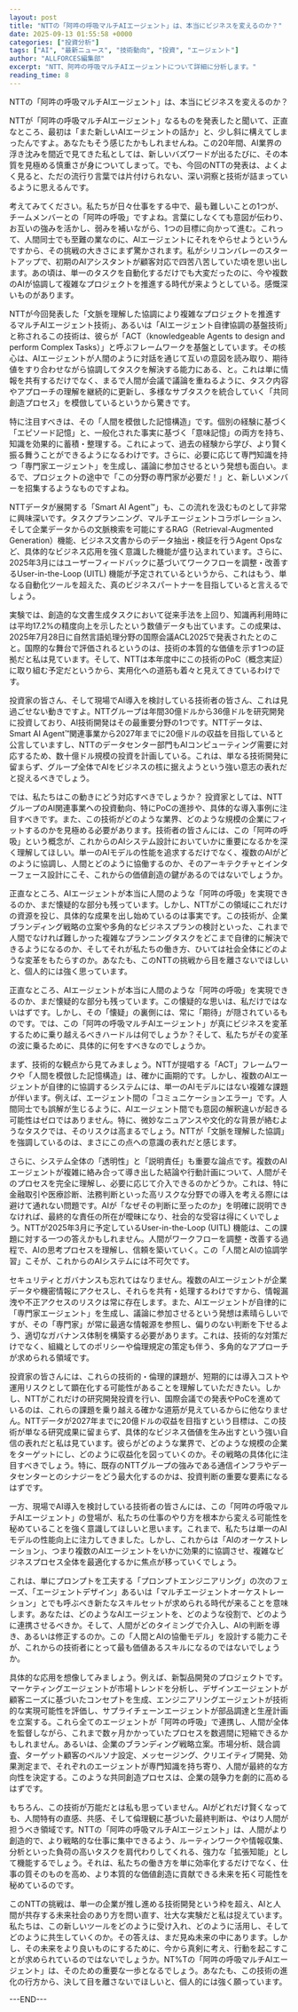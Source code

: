 ```yaml
---
layout: post
title: "NTTの「阿吽の呼吸マルチAIエージェント」は、本当にビジネスを変えるのか？"
date: 2025-09-13 01:55:58 +0000
categories: ["投資分析"]
tags: ["AI", "最新ニュース", "技術動向", "投資", "エージェント"]
author: "ALLFORCES編集部"
excerpt: "NTT、阿吽の呼吸マルチAIエージェントについて詳細に分析します。"
reading_time: 8
---
```


NTTの「阿吽の呼吸マルチAIエージェント」は、本当にビジネスを変えるのか？

NTTが「阿吽の呼吸マルチAIエージェント」なるものを発表したと聞いて、正直なところ、最初は「また新しいAIエージェントの話か」と、少し斜に構えてしまったんですよ。あなたもそう感じたかもしれませんね。この20年間、AI業界の浮き沈みを間近で見てきた私としては、新しいバズワードが出るたびに、その本質を見極める慎重さが身についてしまって。でも、今回のNTTの発表は、よくよく見ると、ただの流行り言葉では片付けられない、深い洞察と技術が詰まっているように思えるんです。

考えてみてください。私たちが日々仕事をする中で、最も難しいことの1つが、チームメンバーとの「阿吽の呼吸」ですよね。言葉にしなくても意図が伝わり、お互いの強みを活かし、弱みを補いながら、1つの目標に向かって進む。これって、人間同士でも至難の業なのに、AIエージェントにそれをやらせようというんですから、その挑戦の大きさにまず驚かされます。私がシリコンバレーのスタートアップで、初期のAIアシスタントが顧客対応で四苦八苦していた頃を思い出します。あの頃は、単一のタスクを自動化するだけでも大変だったのに、今や複数のAIが協調して複雑なプロジェクトを推進する時代が来ようとしている。感慨深いものがあります。

NTTが今回発表した「文脈を理解した協調により複雑なプロジェクトを推進するマルチAIエージェント技術」、あるいは「AIエージェント自律協調の基盤技術」と称されるこの技術は、彼らが「ACT（knowledgeable Agents to design and perform Complex Tasks）」と呼ぶフレームワークを基盤としています。その核心は、AIエージェントが人間のように対話を通じて互いの意図を読み取り、期待値をすり合わせながら協調してタスクを解決する能力にある、と。これは単に情報を共有するだけでなく、まるで人間が会議で議論を重ねるように、タスク内容やアプローチの理解を継続的に更新し、多様なサブタスクを統合していく「共同創造プロセス」を模倣しているというから驚きです。

特に注目すべきは、その「人間を模倣した記憶構造」です。個別の経験に基づく「エピソード記憶」と、一般化された事実に基づく「意味記憶」の両方を持ち、知識を効果的に蓄積・整理する。これによって、過去の経験から学び、より賢く振る舞うことができるようになるわけです。さらに、必要に応じて専門知識を持つ「専門家エージェント」を生成し、議論に参加させるという発想も面白い。まるで、プロジェクトの途中で「この分野の専門家が必要だ！」と、新しいメンバーを招集するようなものですよね。

NTTデータが展開する「Smart AI Agent™」も、この流れを汲むものとして非常に興味深いです。タスクプランニング、マルチエージェントコラボレーション、そして企業データからの文脈検索を可能にするRAG（Retrieval-Augmented Generation）機能、ビジネス文書からのデータ抽出・検証を行うAgent Opsなど、具体的なビジネス応用を強く意識した機能が盛り込まれています。さらに、2025年3月にはユーザーフィードバックに基づいてワークフローを調整・改善するUser-in-the-Loop (UITL) 機能が予定されているというから、これはもう、単なる自動化ツールを超えた、真のビジネスパートナーを目指していると言えるでしょう。

実験では、創造的な文書生成タスクにおいて従来手法を上回り、知識再利用時には平均17.2%の精度向上を示したという数値データも出ています。この成果は、2025年7月28日に自然言語処理分野の国際会議ACL2025で発表されたとのこと。国際的な舞台で評価されるというのは、技術の本質的な価値を示す1つの証拠だと私は見ています。そして、NTTは本年度中にこの技術のPoC（概念実証）に取り組む予定だというから、実用化への道筋も着々と見えてきているわけです。

投資家の皆さん、そして現場でAI導入を検討している技術者の皆さん、これは見過ごせない動きですよ。NTTグループは年間30億ドルから36億ドルを研究開発に投資しており、AI技術開発はその最重要分野の1つです。NTTデータは、Smart AI Agent™関連事業から2027年までに20億ドルの収益を目指していると公言していますし、NTTのデータセンター部門もAIコンピューティング需要に対応するため、数十億ドル規模の投資を計画している。これは、単なる技術開発に留まらず、グループ全体でAIをビジネスの核に据えようという強い意志の表れだと捉えるべきでしょう。

では、私たちはこの動きにどう対応すべきでしょうか？ 投資家としては、NTTグループのAI関連事業への投資動向、特にPoCの進捗や、具体的な導入事例に注目すべきです。また、この技術がどのような業界、どのような規模の企業にフィットするのかを見極める必要があります。技術者の皆さんには、この「阿吽の呼吸」という概念が、これからのAIシステム設計においていかに重要になるかを深く理解してほしい。単一のAIモデルの性能を追求するだけでなく、複数のAIがどのように協調し、人間とどのように協働するのか、そのアーキテクチャとインターフェース設計にこそ、これからの価値創造の鍵があるのではないでしょうか。

正直なところ、AIエージェントが本当に人間のような「阿吽の呼吸」を実現できるのか、まだ懐疑的な部分も残っています。しかし、NTTがこの領域にこれだけの資源を投じ、具体的な成果を出し始めているのは事実です。この技術が、企業ブランディング戦略の立案や多角的なビジネスプランの検討といった、これまで人間でなければ難しかった複雑なプランニングタスクをどこまで自律的に解決できるようになるのか、そしてそれが私たちの働き方、ひいては社会全体にどのような変革をもたらすのか。あなたも、このNTTの挑戦から目を離さないでほしいと、個人的には強く思っています。

正直なところ、AIエージェントが本当に人間のような「阿吽の呼吸」を実現できるのか、まだ懐疑的な部分も残っています。この懐疑的な思いは、私だけではないはずです。しかし、その「懐疑」の裏側には、常に「期待」が隠されているものです。では、この「阿吽の呼吸マルチAIエージェント」が真にビジネスを変革するために乗り越えるべきハードルは何でしょうか？そして、私たちがその変革の波に乗るために、具体的に何をすべきなのでしょうか。

まず、技術的な観点から見てみましょう。NTTが提唱する「ACT」フレームワークや「人間を模倣した記憶構造」は、確かに画期的です。しかし、複数のAIエージェントが自律的に協調するシステムには、単一のAIモデルにはない複雑な課題が伴います。例えば、エージェント間の「コミュニケーションエラー」です。人間同士でも誤解が生じるように、AIエージェント間でも意図の解釈違いが起きる可能性はゼロではありません。特に、微妙なニュアンスや文化的な背景が絡むようなタスクでは、そのリスクは高まるでしょう。NTTが「文脈を理解した協調」を強調しているのは、まさにこの点への意識の表れだと感じます。

さらに、システム全体の「透明性」と「説明責任」も重要な論点です。複数のAIエージェントが複雑に絡み合って導き出した結論や行動計画について、人間がそのプロセスを完全に理解し、必要に応じて介入できるのかどうか。これは、特に金融取引や医療診断、法務判断といった高リスクな分野での導入を考える際には避けて通れない問題です。AIが「なぜその判断に至ったのか」を明確に説明できなければ、最終的な責任の所在が曖昧になり、社会的な受容は得にくいでしょう。NTTが2025年3月に予定しているUser-in-the-Loop (UITL) 機能は、この課題に対する一つの答えかもしれません。人間がワークフローを調整・改善する過程で、AIの思考プロセスを理解し、信頼を築いていく。この「人間とAIの協調学習」こそが、これからのAIシステムには不可欠です。

セキュリティとガバナンスも忘れてはなりません。複数のAIエージェントが企業データや機密情報にアクセスし、それらを共有・処理するわけですから、情報漏洩や不正アクセスのリスクは常に存在します。また、AIエージェントが自律的に「専門家エージェント」を生成し、議論に参加させるという発想は素晴らしいですが、その「専門家」が常に最適な情報源を参照し、偏りのない判断を下せるよう、適切なガバナンス体制を構築する必要があります。これは、技術的な対策だけでなく、組織としてのポリシーや倫理規定の策定も伴う、多角的なアプローチが求められる領域です。

投資家の皆さんには、これらの技術的・倫理的課題が、短期的には導入コストや運用リスクとして顕在化する可能性があることを理解していただきたい。しかし、NTTがこれだけの研究開発投資を行い、国際会議での発表やPoCを進めているのは、これらの課題を乗り越える確かな道筋が見えているからに他なりません。NTTデータが2027年までに20億ドルの収益を目指すという目標は、この技術が単なる研究成果に留まらず、具体的なビジネス価値を生み出すという強い自信の表れだと私は見ています。彼らがどのような業界で、どのような規模の企業をターゲットにし、どのように収益化を図っていくのか。その戦略の具体化に注目すべきでしょう。特に、既存のNTTグループの強みである通信インフラやデータセンターとのシナジーをどう最大化するのかは、投資判断の重要な要素になるはずです。

一方、現場でAI導入を検討している技術者の皆さんには、この「阿吽の呼吸マルチAIエージェント」の登場が、私たちの仕事のやり方を根本から変える可能性を秘めていることを強く意識してほしいと思います。これまで、私たちは単一のAIモデルの性能向上に注力してきました。しかし、これからは「AIのオーケストレーション」、つまり複数のAIエージェントをいかに効果的に協調させ、複雑なビジネスプロセス全体を最適化するかに焦点が移っていくでしょう。

これは、単にプロンプトを工夫する「プロンプトエンジニアリング」の次のフェーズ、「エージェントデザイン」あるいは「マルチエージェントオーケストレーション」とでも呼ぶべき新たなスキルセットが求められる時代が来ることを意味します。あなたは、どのようなAIエージェントを、どのような役割で、どのように連携させるべきか。そして、人間がどのタイミングで介入し、AIの判断を導き、あるいは修正するのか。この「人間とAIの協働モデル」を設計する能力こそが、これからの技術者にとって最も価値あるスキルになるのではないでしょうか。

具体的な応用を想像してみましょう。例えば、新製品開発のプロジェクトです。マーケティングエージェントが市場トレンドを分析し、デザインエージェントが顧客ニーズに基づいたコンセプトを生成、エンジニアリングエージェントが技術的な実現可能性を評価し、サプライチェーンエージェントが部品調達と生産計画を立案する。これら全てのエージェントが「阿吽の呼吸」で連携し、人間が全体を監督しながら、これまで数ヶ月かかっていたプロセスを数週間に短縮できるかもしれません。あるいは、企業のブランディング戦略立案。市場分析、競合調査、ターゲット顧客のペルソナ設定、メッセージング、クリエイティブ開発、効果測定まで、それぞれのエージェントが専門知識を持ち寄り、人間が最終的な方向性を決定する。このような共同創造プロセスは、企業の競争力を劇的に高めるはずです。

もちろん、この技術が万能だとは私も思っていません。AIがどれだけ賢くなっても、人間特有の直感、共感、そして倫理観に基づいた最終判断は、やはり人間が担うべき領域です。NTTの「阿吽の呼吸マルチAIエージェント」は、人間がより創造的で、より戦略的な仕事に集中できるよう、ルーティンワークや情報収集、分析といった負荷の高いタスクを肩代わりしてくれる、強力な「拡張知能」として機能するでしょう。それは、私たちの働き方を単に効率化するだけでなく、仕事の質そのものを高め、より本質的な価値創造に貢献できる未来を拓く可能性を秘めているのです。

このNTTの挑戦は、単一の企業が推し進める技術開発という枠を超え、AIと人間が共存する未来社会のあり方を問い直す、壮大な実験だと私は捉えています。私たちは、この新しいツールをどのように受け入れ、どのように活用し、そしてどのように共生していくのか。その答えは、まだ見ぬ未来の中にあります。しかし、その未来をより良いものにするために、今から真剣に考え、行動を起こすことが求められているのではないでしょうか。NT%Tの「阿吽の呼吸マルチAIエージェント」は、そのための重要な一歩となるでしょう。あなたも、この技術の進化の行方から、決して目を離さないでほしいと、個人的には強く願っています。

---END---